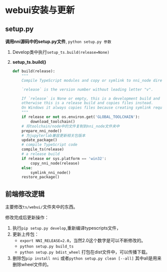 # webui安装与更新

## setup.py

**调用nni源码中的setup.py文件**, `python setup.py 参数`

1. Develop类中执行`setup_ts.build(release=None)`

2. **setup_ts.build()**

   ```python
   def build(release):
       """
       Compile TypeScript modules and copy or symlink to nni_node directory.
   
       `release` is the version number without leading letter "v".
   
       If `release` is None or empty, this is a development build and uses symlinks on Linux/macOS;
       otherwise this is a release build and copies files instead.
       On Windows it always copies files because creating symlink requires extra privilege.
       """
       if release or not os.environ.get('GLOBAL_TOOLCHAIN'):
           download_toolchain()
       # 将toolchain/node中的文件复制到nni_node文件夹中
       prepare_nni_node()
       # 为jupyterlab兼容更新相关包版本
       update_package()
       # compile TypeScript code
       compile_ts(release)
       # a release build
       if release or sys.platform == 'win32':
           copy_nni_node(release)
       else:
           symlink_nni_node()
       restore_package()
   ```

## 前端修改逻辑

主要修改`ts/webui/`文件夹中的东西。

修改完成后更新操作：

1. 执行`pip setup.py develop`,重新编译typescripts文件，
2. 更新上传包：
   - `export NNI_RELEASE=2.0`，当然2.0这个数字是可以不断修改的。
   - `python setup.py build_ts`
   - `python setup.py bdist_wheel` 打包在dist文件中，可以传播下载。
3. 删除包`pip install nni` 或者`python setup.py clean [--all]` 其中all是用来删除wheel文件的。
